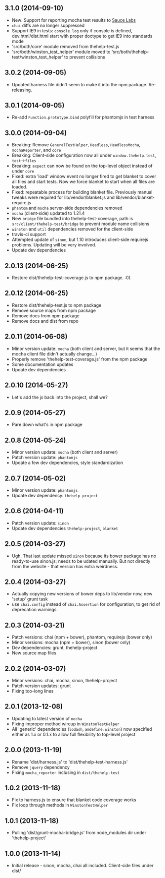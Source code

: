 ## 3.1.0 (2014-09-10)

* New: Support for reporting mocha test results to [Sauce Labs](http://saucelabs.com)
* `chai` diffs are no longer suppressed
* Support IE9 in tests: `console.log` only if console is defined, dev.html/dist.html start with proper doctype to get IE9 into standards mode
* 'src/both/core' module removed from thehelp-test.js
* 'src/both/winston_test_helper' module moved to 'src/both/thehelp-test/winston_test_helper' to prevent collisions

## 3.0.2 (2014-09-05)

* Updated harness file didn't seem to make it into the npm package. Re-releasing.

## 3.0.1 (2014-09-05)

* Re-add `Function.prototype.bind` polyfill for phantomjs in test harness

## 3.0.0 (2014-09-04)

* Breaking: Remove `GeneralTestHelper`, `Headless`, `HeadlessMocha`, `mochaReporter`, and `core`
* Breaking: Client-side configuration now all under `window.thehelp.test`, `test`->`files`
* Breaking: `expect` can now be found on the top-level object instead of under `core`
* Fixed: extra 'load' window event no longer fired to get blanket to cover all files and start tests. Now we force blanket to start when all files are loaded.
* Fixed: repeatable process for building blanket file. Previously manual tweaks were required for lib/vendor/blanket.js and lib/vendor/blanket-require.js
* `phantom` and `mocha` server-side dependencies removed
* `mocha` (client-side) updated to 1.21.4
* New `bridge` file bundled into thehelp-test-coverage, path is `src/client/thehelp-test/bridge` to prevent module name collisions
* `winston` and `util` dependencies removed for the client-side
* travis-ci support
* Attempted update of `sinon`, but 1.10 introduces client-side requirejs problems. Updating will be very involved.
* Update dev dependencies

## 2.0.13 (2014-06-25)

* Restore dist/thehelp-test-coverage.js to npm package. :0(

## 2.0.12 (2014-06-25)

* Restore dist/thehelp-test.js to npm package
* Remove source maps from npm package
* Remove docs from npm package
* Remove docs and dist from repo

## 2.0.11 (2014-06-08)

* Minor version update: `mocha` (both client and server, but it seems that the mocha client file didn't actually change...)
* Properly remove 'thehelp-test-coverage.js' from the npm package
* Some documentation updates
* Update dev dependencies

## 2.0.10 (2014-05-27)

* Let's add the js back into the project, shall we?

## 2.0.9 (2014-05-27)

* Pare down what's in npm package

## 2.0.8 (2014-05-24)

* Minor version update: `mocha` (both client and server)
* Patch version update: `phantomjs`
* Update a few dev dependencies, style standardization

## 2.0.7 (2014-05-02)

* Minor version update: `phantomjs`
* Update dev dependency: `thehelp-project`

## 2.0.6 (2014-04-11)

* Patch version update: `sinon`
* Update dev dependencies `thehelp-project`, `blanket`

## 2.0.5 (2014-03-27)

* Ugh. That last update missed `sinon` because its bower package has no ready-to-use sinon.js; needs to be udated manually. But not directly from the website - that version has extra weirdness.

## 2.0.4 (2014-03-27)

* Actually copying new versions of bower deps to lib/vendor now, new 'setup' grunt task
* use `chai.config` instead of `chai.Assertion` for configuration, to get rid of deprecation warnings

## 2.0.3 (2014-03-21)

* Patch versions: chai (npm + bower), phantom, requirejs (bower only)
* Minor versions: mocha (npm + bower), sinon (bower only)
* Dev dependencies: grunt, thehelp-project
* New source map files

## 2.0.2 (2014-03-07)

* Minor versions: chai, mocha, sinon, thehelp-project
* Patch version updates: grunt
* Fixing too-long lines

## 2.0.1 (2013-12-08)

* Updating to latest version of `mocha`
* Fixing improper method wireup in `WinstonTestHelper`
* All 'generic' dependencies (`lodash`, `amdefine`, `winston`) now specified either as 1.x or 0.1.x to allow full flexibility to top-level project

## 2.0.0 (2013-11-19)

* Rename 'dist/harness.js' to 'dist/thehelp-test-harness.js'
* Remove `jquery` dependency
* Fixing `mocha_reporter` inclusing in `dist/thehelp-test`

## 1.0.2 (2013-11-18)

* Fix to harness.js to ensure that blanket code coverage works
* Fix loop through methods in `WinstonTestHelper`

## 1.0.1 (2013-11-18)

* Pulling 'dist/grunt-mocha-bridge.js' from node_modules dir under 'thehelp-project'

## 1.0.0 (2013-11-14)

* Initial release - sinon, mocha, chai all included. Client-side files under dist/
